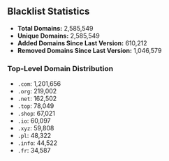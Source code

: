 ## Blacklist Statistics

- **Total Domains:** 2,585,549
- **Unique Domains:** 2,585,549
- **Added Domains Since Last Version:** 610,212
- **Removed Domains Since Last Version:** 1,046,579

### Top-Level Domain Distribution

-  `.com`: 1,201,656
-  `.org`: 219,002
-  `.net`: 162,502
-  `.top`: 78,049
-  `.shop`: 67,021
-  `.io`: 60,097
-  `.xyz`: 59,808
-  `.pl`: 48,322
-  `.info`: 44,522
-  `.fr`: 34,587
